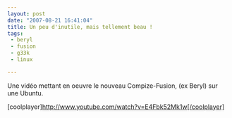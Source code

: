 ```yaml
---
layout: post
date: "2007-08-21 16:41:04"
title: Un peu d'inutile, mais tellement beau !
tags:
 - beryl
 - fusion
 - g33k
 - linux

---
```


Une vidéo mettant en oeuvre le nouveau Compize-Fusion, (ex Beryl) sur une Ubuntu.



[coolplayer]http://www.youtube.com/watch?v=E4Fbk52Mk1w[/coolplayer] 
